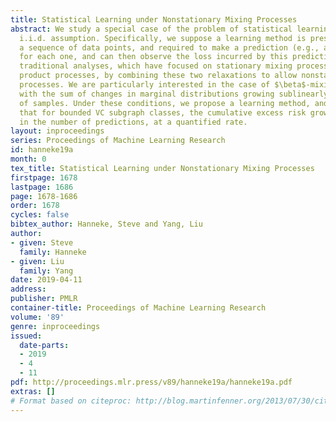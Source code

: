 ```yaml
---
title: Statistical Learning under Nonstationary Mixing Processes
abstract: We study a special case of the problem of statistical learning without the
  i.i.d. assumption. Specifically, we suppose a learning method is presented with
  a sequence of data points, and required to make a prediction (e.g., a classification)
  for each one, and can then observe the loss incurred by this prediction. We go beyond
  traditional analyses, which have focused on stationary mixing processes or nonstationary
  product processes, by combining these two relaxations to allow nonstationary mixing
  processes. We are particularly interested in the case of $\beta$-mixing processes,
  with the sum of changes in marginal distributions growing sublinearly in the number
  of samples. Under these conditions, we propose a learning method, and establish
  that for bounded VC subgraph classes, the cumulative excess risk grows sublinearly
  in the number of predictions, at a quantified rate.
layout: inproceedings
series: Proceedings of Machine Learning Research
id: hanneke19a
month: 0
tex_title: Statistical Learning under Nonstationary Mixing Processes
firstpage: 1678
lastpage: 1686
page: 1678-1686
order: 1678
cycles: false
bibtex_author: Hanneke, Steve and Yang, Liu
author:
- given: Steve
  family: Hanneke
- given: Liu
  family: Yang
date: 2019-04-11
address: 
publisher: PMLR
container-title: Proceedings of Machine Learning Research
volume: '89'
genre: inproceedings
issued:
  date-parts:
  - 2019
  - 4
  - 11
pdf: http://proceedings.mlr.press/v89/hanneke19a/hanneke19a.pdf
extras: []
# Format based on citeproc: http://blog.martinfenner.org/2013/07/30/citeproc-yaml-for-bibliographies/
---
```

